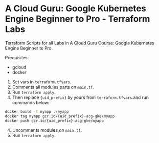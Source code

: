 # A Cloud Guru: Google Kubernetes Engine Beginner to Pro - Terraform Labs

Terraform Scripts for all Labs in A Cloud Guru Course: Google Kubernetes Engine Beginner to Pro.

Prequisites:
- gcloud
- docker

1. Set vars in `terraform.tfvars`.
2. Comments all modules parts on `main.tf`.
2. Run `terraform apply`.
3. Then replace `{uid_prefix}` by yours from `terraform.tfvars`.and run commands below:
```bash
docker build -t myapp ./myapp
docker tag myapp gcr.io/{uid_prefix}-acg-gke/myapp
docker push gcr.io/{uid_prefix}-acg-gke/myapp
```
4. Uncomments modules on `main.tf`.
5. Run `terraform apply`.
